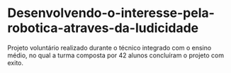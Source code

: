 # Desenvolvendo-o-interesse-pela-robotica-atraves-da-ludicidade
Projeto voluntário realizado durante o técnico integrado com o ensino médio, no qual a turma composta por 42 alunos concluíram o projeto com exito.
